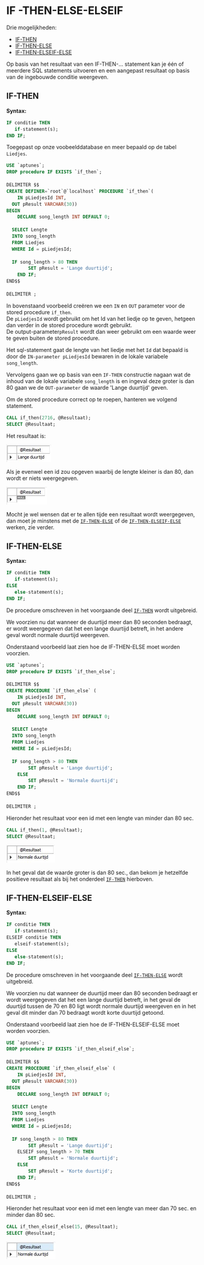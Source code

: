 # IF -THEN-ELSE-ELSEIF

Drie mogelijkheden:

* [IF-THEN](if-then.md#if-then)
* [IF-THEN-ELSE](if-then.md#if-then-else)
* [IF-THEN-ELSEIF-ELSE](if-then.md#if-then-elseif-else)

Op basis van het resultaat van een IF-THEN-... statement kan je één of meerdere SQL statements uitvoeren en een aangepast resultaat op basis van de ingebouwde conditie weergeven.

## IF-THEN

**Syntax:**

```sql
IF conditie THEN 
   if-statement(s);
END IF;
```

Toegepast op onze voobeelddatabase en meer bepaald op de tabel `Liedjes`.

```sql
USE `aptunes`;
DROP procedure IF EXISTS `if_then`;

DELIMITER $$
CREATE DEFINER=`root`@`localhost` PROCEDURE `if_then`(
	IN pLiedjesId INT,
  OUT pResult VARCHAR(30))
BEGIN
	DECLARE song_length INT DEFAULT 0;
    
  SELECT Lengte 
  INTO song_length
  FROM Liedjes
  WHERE Id = pLiedjesId;
    
  IF song_length > 80 THEN
		SET pResult = 'Lange duurtijd';
	END IF;
END$$

DELIMITER ;
```

In bovenstaand voorbeeld creëren we een `IN` en `OUT` parameter voor de stored procedure `if_then`.\
De `pLiedjesId` wordt gebruikt om het Id van het liedje op te geven, hetgeen dan verder in de stored procedure wordt gebruikt. \
De output-parameter`pResult` wordt dan weer gebruikt om een waarde weer te geven buiten de stored procedure.

Het sql-statement gaat de lengte van het liedje met het `Id` dat bepaald is door de `IN-parameter pLiedjesId` bewaren in de lokale variabele `song_length`.

Vervolgens gaan we op basis van een `IF-THEN` constructie nagaan wat de inhoud van de lokale variabele `song_length` is en ingeval deze groter is dan 80 gaan we de `OUT-parameter` de waarde 'Lange duurtijd' geven.

Om de stored procedure correct op te roepen, hanteren we volgend statement.

```sql
CALL if_then(2716, @Resultaat);
SELECT @Resultaat;
```

Het resultaat is:

![](<../../.gitbook/assets/ifelse (1).JPG>)

Als je evenwel een id zou opgeven waarbij de lengte kleiner is dan 80, dan wordt er niets weergegeven.

![](../../.gitbook/assets/ifthennoresult.JPG)

Mocht je wel wensen dat er te allen tijde een resultaat wordt weergegeven, dan moet je minstens met de [`IF-THEN-ELSE`](if-then.md#if-then-else) of de [`IF-THEN-ELSEIF-ELSE`](if-then.md#if-then-elseif-else) werken, zie verder.

## IF-THEN-ELSE

**Syntax:**

```sql
IF conditie THEN
   if-statement(s);
ELSE
   else-statement(s);
END IF;
```

De procedure omschreven in het voorgaande deel [`IF-THEN`](if-then.md#if-then) wordt uitgebreid.

We voorzien nu dat wanneer de duurtijd meer dan 80 seconden bedraagt, er wordt weergegeven dat het een lange duurtijd betreft, in het andere geval wordt normale duurtijd weergeven.

Onderstaand voorbeeld laat zien hoe de IF-THEN-ELSE moet worden voorzien.

```sql
USE `aptunes`;
DROP procedure IF EXISTS `if_then_else`;

DELIMITER $$
CREATE PROCEDURE `if_then_else` (
	IN pLiedjesId INT,
  OUT pResult VARCHAR(30))
BEGIN
	DECLARE song_length INT DEFAULT 0;
    
  SELECT Lengte 
  INTO song_length
  FROM Liedjes
  WHERE Id = pLiedjesId;
    
  IF song_length > 80 THEN
		SET pResult = 'Lange duurtijd';
	ELSE
		SET pResult = 'Normale duurtijd';
	END IF;
END$$

DELIMITER ;
```

Hieronder het resultaat voor een id met een lengte van minder dan 80 sec.&#x20;

```sql
CALL if_then(1, @Resultaat);
SELECT @Resultaat;
```

![](../../.gitbook/assets/ifelsethen.JPG)

In het geval dat de waarde groter is dan 80 sec., dan bekom je hetzelfde positieve resultaat als bij het onderdeel [`IF-THEN`](if-then.md#if-then) hierboven.

## IF-THEN-ELSEIF-ELSE

**Syntax:**

```sql
IF conditie THEN
   if-statement(s);
ELSEIF conditie THEN
   elseif-statement(s);
ELSE
   else-statement(s);
END IF;
```

De procedure omschreven in het voorgaande deel [`IF-THEN-ELSE`](if-then.md) wordt uitgebreid.

We voorzien nu dat wanneer de duurtijd meer dan 80 seconden bedraagt er wordt weergegeven dat het een lange duurtijd betreft, in het geval de duurtijd tussen de 70 en 80 ligt wordt normale duurtijd weergeven en in het geval dit minder dan 70 bedraagt wordt korte duurtijd getoond.

Onderstaand voorbeeld laat zien hoe de IF-THEN-ELSEIF-ELSE moet worden voorzien.

```sql
USE `aptunes`;
DROP procedure IF EXISTS `if_then_elseif_else`;

DELIMITER $$
CREATE PROCEDURE `if_then_elseif_else` (
	IN pLiedjesId INT,
  OUT pResult VARCHAR(30))
BEGIN
	DECLARE song_length INT DEFAULT 0;
    
  SELECT Lengte 
  INTO song_length
  FROM Liedjes
  WHERE Id = pLiedjesId;
    
  IF song_length > 80 THEN
		SET pResult = 'Lange duurtijd';
	ELSEIF song_length > 70 THEN
		SET pResult = 'Normale duurtijd';
	ELSE 
		SET pResult = 'Korte duurtijd';
	END IF;
END$$

DELIMITER ;
```

Hieronder het resultaat voor een id met een lengte van meer dan 70 sec. en minder dan 80 sec.

```sql
CALL if_then_elseif_else(15, @Resultaat);
SELECT @Resultaat;
```

![](../../.gitbook/assets/ifelseelseifthen.JPG)
